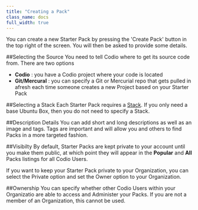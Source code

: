 ```yaml
---
title: "Creating a Pack"
class_name: docs
full_width: true
---
```


You can create a new Starter Pack by pressing the 'Create Pack' button in the top right of the screen. You will then be asked to provide some details.

##Selecting the Source
You need to tell Codio where to get its source code from. There are two options

- **Codio** : you have a Codio project where your code is located
- **Git/Mercural** : you can specify a Git or Mercurial repo that gets pulled in afresh each time someone creates a new Project based on your Starter Pack

##Selecting a Stack
Each Starter Pack requires a [Stack](/docs/quickstart/stacks/). If you only need a base Ubuntu Box, then you do not need to specify a Stack.

##Description Details
You can add short and long descriptions as well as an image and tags. Tags are important and will allow you and others to find Packs in a more targeted fashion.

##Visibilty
By default, Starter Packs are kept private to your account until you make them public, at which point they will appear in the **Popular** and **All** Packs listings for all Codio Users. 

If you want to keep your Starter Pack private to your Organization, you can select the Private option and set the Owner option to your Organization.

##Ownership
You can specify whether other Codio Users within your Organizatio are able to access and Administer your Packs. If you are not a member of an Organization, this cannot be used.

